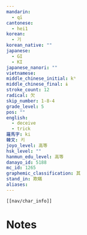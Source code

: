 ```yaml
---
mandarin:
  - qī
cantonese:
  - hei1
korean:
  - 기
korean_native: ""
japanese:
  - GI
  - KI
japanese_nanori: ""
vietnamese:
middle_chinese_initial: kʰ
middle_chinese_final: ɨ
stroke_count: 12
radical: 欠
skip_number: 1-8-4
grade_level: 5
pos: ""
english:
  - deceive
  - trick
羅馬字: ki
韓文: 키
joyo_level: 高等
hsk_level: ""
hanmun_edu_level: 高等
danayo_id: 5188
mc_id: 1265
graphemic_classification: 其
stand_in: 欺瞞
aliases:
---
```

```meta-bind-embed
[[nav/char_info]]
```

# Notes
